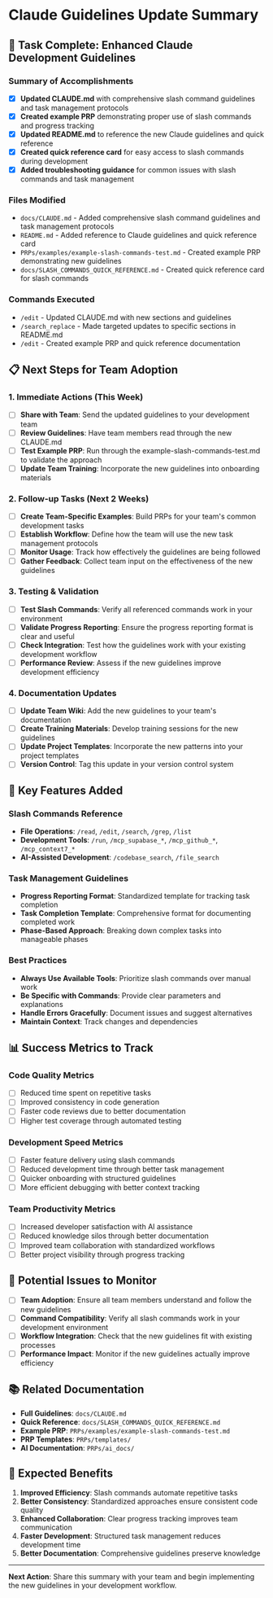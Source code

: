# Claude Guidelines Update Summary

## 🎯 Task Complete: Enhanced Claude Development Guidelines

### Summary of Accomplishments

- [x] **Updated CLAUDE.md** with comprehensive slash command guidelines and task management protocols
- [x] **Created example PRP** demonstrating proper use of slash commands and progress tracking
- [x] **Updated README.md** to reference the new Claude guidelines and quick reference
- [x] **Created quick reference card** for easy access to slash commands during development
- [x] **Added troubleshooting guidance** for common issues with slash commands and task management

### Files Modified

- `docs/CLAUDE.md` - Added comprehensive slash command guidelines and task management protocols
- `README.md` - Added reference to Claude guidelines and quick reference card
- `PRPs/examples/example-slash-commands-test.md` - Created example PRP demonstrating new guidelines
- `docs/SLASH_COMMANDS_QUICK_REFERENCE.md` - Created quick reference card for slash commands

### Commands Executed

- `/edit` - Updated CLAUDE.md with new sections and guidelines
- `/search_replace` - Made targeted updates to specific sections in README.md
- `/edit` - Created example PRP and quick reference documentation

## 📋 Next Steps for Team Adoption

### 1. Immediate Actions (This Week)

- [ ] **Share with Team**: Send the updated guidelines to your development team
- [ ] **Review Guidelines**: Have team members read through the new CLAUDE.md
- [ ] **Test Example PRP**: Run through the example-slash-commands-test.md to validate the approach
- [ ] **Update Team Training**: Incorporate the new guidelines into onboarding materials

### 2. Follow-up Tasks (Next 2 Weeks)

- [ ] **Create Team-Specific Examples**: Build PRPs for your team's common development tasks
- [ ] **Establish Workflow**: Define how the team will use the new task management protocols
- [ ] **Monitor Usage**: Track how effectively the guidelines are being followed
- [ ] **Gather Feedback**: Collect team input on the effectiveness of the new guidelines

### 3. Testing & Validation

- [ ] **Test Slash Commands**: Verify all referenced commands work in your environment
- [ ] **Validate Progress Reporting**: Ensure the progress reporting format is clear and useful
- [ ] **Check Integration**: Test how the guidelines work with your existing development workflow
- [ ] **Performance Review**: Assess if the new guidelines improve development efficiency

### 4. Documentation Updates

- [ ] **Update Team Wiki**: Add the new guidelines to your team's documentation
- [ ] **Create Training Materials**: Develop training sessions for the new guidelines
- [ ] **Update Project Templates**: Incorporate the new patterns into your project templates
- [ ] **Version Control**: Tag this update in your version control system

## 🔧 Key Features Added

### Slash Commands Reference

- **File Operations**: `/read`, `/edit`, `/search`, `/grep`, `/list`
- **Development Tools**: `/run`, `/mcp_supabase_*`, `/mcp_github_*`, `/mcp_context7_*`
- **AI-Assisted Development**: `/codebase_search`, `/file_search`

### Task Management Guidelines

- **Progress Reporting Format**: Standardized template for tracking task completion
- **Task Completion Template**: Comprehensive format for documenting completed work
- **Phase-Based Approach**: Breaking down complex tasks into manageable phases

### Best Practices

- **Always Use Available Tools**: Prioritize slash commands over manual work
- **Be Specific with Commands**: Provide clear parameters and explanations
- **Handle Errors Gracefully**: Document issues and suggest alternatives
- **Maintain Context**: Track changes and dependencies

## 📊 Success Metrics to Track

### Code Quality Metrics

- [ ] Reduced time spent on repetitive tasks
- [ ] Improved consistency in code generation
- [ ] Faster code reviews due to better documentation
- [ ] Higher test coverage through automated testing

### Development Speed Metrics

- [ ] Faster feature delivery using slash commands
- [ ] Reduced development time through better task management
- [ ] Quicker onboarding with structured guidelines
- [ ] More efficient debugging with better context tracking

### Team Productivity Metrics

- [ ] Increased developer satisfaction with AI assistance
- [ ] Reduced knowledge silos through better documentation
- [ ] Improved team collaboration with standardized workflows
- [ ] Better project visibility through progress tracking

## 🚨 Potential Issues to Monitor

- [ ] **Team Adoption**: Ensure all team members understand and follow the new guidelines
- [ ] **Command Compatibility**: Verify all slash commands work in your development environment
- [ ] **Workflow Integration**: Check that the new guidelines fit with existing processes
- [ ] **Performance Impact**: Monitor if the new guidelines actually improve efficiency

## 📚 Related Documentation

- **Full Guidelines**: `docs/CLAUDE.md`
- **Quick Reference**: `docs/SLASH_COMMANDS_QUICK_REFERENCE.md`
- **Example PRP**: `PRPs/examples/example-slash-commands-test.md`
- **PRP Templates**: `PRPs/templates/`
- **AI Documentation**: `PRPs/ai_docs/`

## 🎉 Expected Benefits

1. **Improved Efficiency**: Slash commands automate repetitive tasks
2. **Better Consistency**: Standardized approaches ensure consistent code quality
3. **Enhanced Collaboration**: Clear progress tracking improves team communication
4. **Faster Development**: Structured task management reduces development time
5. **Better Documentation**: Comprehensive guidelines preserve knowledge

---

**Next Action**: Share this summary with your team and begin implementing the new guidelines in your development workflow.
